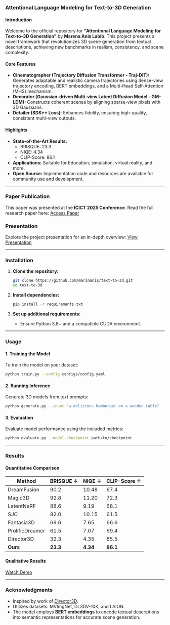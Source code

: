 ### **Attentional Language Modeling for Text-to-3D Generation**

#### **Introduction**
Welcome to the official repository for **"Attentional Language Modeling for Text-to-3D Generation"** by **Marena Anis Labib**. This project presents a novel framework that revolutionizes 3D scene generation from textual descriptions, achieving new benchmarks in realism, consistency, and scene complexity. 

#### **Core Features**
- **Cinematographer (Trajectory Diffusion Transformer - Traj-DiT):** Generates adaptable and realistic camera trajectories using dense-view trajectory encoding, BERT embeddings, and a Multi-Head Self-Attention (MHS) mechanism.
- **Decorator (Gaussian-driven Multi-view Latent Diffusion Model - GM-LDM):** Constructs coherent scenes by aligning sparse-view pixels with 3D Gaussians.
- **Detailer (SDS++ Loss):** Enhances fidelity, ensuring high-quality, consistent multi-view outputs.

#### **Highlights**
- **State-of-the-Art Results:** 
  - BRISQUE: 23.3  
  - NIQE: 4.34  
  - CLIP-Score: 86.1
- **Applications:** Suitable for Education, simulation, virtual reality, and more.
- **Open Source:** Implementation code and resources are available for community use and development.

---

### **Paper Publication**
This paper was presented at the **ICICT 2025 Conference**. Read the full research paper here: [Access Paper](https://drive.google.com/file/d/1wTHFMfH1lDCsyivNqUjkSLnuTTBDkHIK/view)

### **Presentation**
Explore the project presentation for an in-depth overview: [View Presentation](https://docs.google.com/presentation/d/10K--cUYKWXA7ngnw8u45_wL1_V81o0VL/edit?usp=sharing&ouid=110230214992646174395&rtpof=true&sd=true)

---

### **Installation**

1. **Clone the repository:**
   ```bash
   git clone https://github.com/marinanis/text-to-3d.git
   cd text-to-3d
   ```

2. **Install dependencies:**
   ```bash
   pip install -r requirements.txt
   ```

3. **Set up additional requirements:**
   - Ensure Python 3.8+ and a compatible CUDA environment.

---

### **Usage**

#### **1. Training the Model**
To train the model on your dataset:
```bash
python train.py --config configs/config.yaml
```

#### **2. Running Inference**
Generate 3D models from text prompts:
```bash
python generate.py --input "a delicious hamburger on a wooden table"
```

#### **3. Evaluation**
Evaluate model performance using the included metrics:
```bash
python evaluate.py --model-checkpoint path/to/checkpoint
```

---

### **Results**
#### **Quantitative Comparison**
| **Method**         | **BRISQUE ↓** | **NIQE ↓** | **CLIP-Score ↑** |
|---------------------|------------------|----------------|--------------------|
| DreamFusion        | 90.2             | 10.48          | 67.4               |
| Magic3D            | 92.8             | 11.20          | 72.3               |
| LatentNeRF         | 88.6             | 9.19           | 68.1               |
| SJC                | 82.0             | 10.15          | 61.5               |
| Fantasia3D         | 69.6             | 7.65           | 66.6               |
| ProlificDreamer    | 61.5             | 7.07           | 69.4               |
| Director3D         | 32.3             | 4.35           | 85.5               |
| **Ours**           | **23.3**         | **4.34**       | **86.1**           |

#### **Qualitative Results**
[Watch Demo](https://drive.google.com/file/d/13g-qvsW4usYLyVQDr-dm7prLUZjF8UcN/view?usp=sharing)

---

### **Acknowledgments**
- Inspired by work of [Director3D](https://arxiv.org/pdf/2406.17601v1).
- Utilizes datasets: MVImgNet, DL3DV-10K, and LAION.
- The model employs **BERT embeddings** to encode textual descriptions into semantic representations for accurate scene generation.




